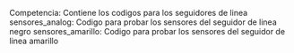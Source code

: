 Competencia: Contiene los codigos para los seguidores de linea
sensores_analog: Codigo para probar los sensores del seguidor de linea negro
sensores_amarillo: Codigo para probar los sensores del seguidor de linea amarillo
